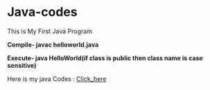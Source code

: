 # Java-codes

This is My First Java Program

**Compile-   javac helloworld.java**

**Execute-   java HelloWorld(if class is public then class name is case sensitive)** 

Here is my java Codes : [Click_here](/javaAssign)
